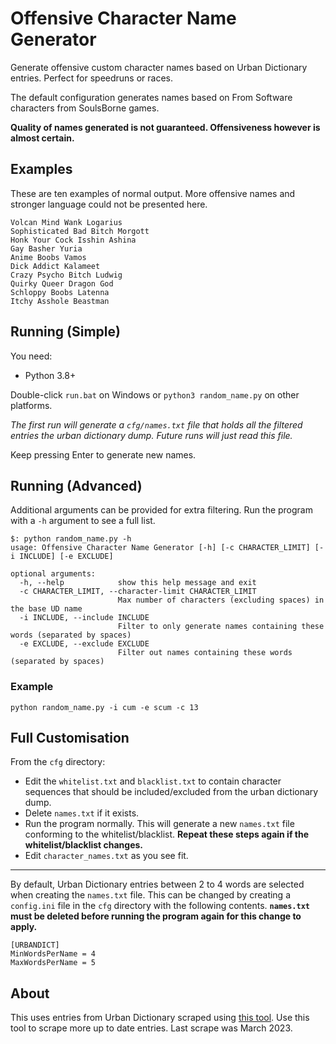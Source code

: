 # Offensive Character Name Generator

Generate offensive custom character names based on Urban Dictionary entries. Perfect for speedruns or races.

The default configuration generates names based on From Software characters from SoulsBorne games.

**Quality of names generated is not guaranteed. Offensiveness however is almost certain.**

## Examples

These are ten examples of normal output. More offensive names and stronger language could not be presented here.

```
Volcan Mind Wank Logarius
Sophisticated Bad Bitch Morgott
Honk Your Cock Isshin Ashina
Gay Basher Yuria
Anime Boobs Vamos
Dick Addict Kalameet
Crazy Psycho Bitch Ludwig
Quirky Queer Dragon God
Schloppy Boobs Latenna
Itchy Asshole Beastman
```

## Running (Simple)

You need:

- Python 3.8+

Double-click `run.bat` on Windows or `python3 random_name.py` on other platforms.

*The first run will generate a `cfg/names.txt` file that holds all the filtered entries the urban dictionary dump. Future runs will just read this file.*

Keep pressing Enter to generate new names.

## Running (Advanced)

Additional arguments can be provided for extra filtering. Run the program with a `-h` argument to see a full list.

```
$: python random_name.py -h
usage: Offensive Character Name Generator [-h] [-c CHARACTER_LIMIT] [-i INCLUDE] [-e EXCLUDE]

optional arguments:
  -h, --help            show this help message and exit
  -c CHARACTER_LIMIT, --character-limit CHARACTER_LIMIT
                        Max number of characters (excluding spaces) in the base UD name
  -i INCLUDE, --include INCLUDE
                        Filter to only generate names containing these words (separated by spaces)
  -e EXCLUDE, --exclude EXCLUDE
                        Filter out names containing these words (separated by spaces)
```

### Example

```
python random_name.py -i cum -e scum -c 13
```

## Full Customisation

From the `cfg` directory:
- Edit the `whitelist.txt` and `blacklist.txt` to contain character sequences that should be included/excluded from the urban dictionary dump.
- Delete `names.txt` if it exists. 
- Run the program normally. This will generate a new `names.txt` file conforming to the whitelist/blacklist. **Repeat these steps again if the whitelist/blacklist changes.**
- Edit `character_names.txt` as you see fit.

---

By default, Urban Dictionary entries between 2 to 4 words are selected when creating the `names.txt` file. This can be changed by creating a `config.ini` file in the `cfg` directory with the following contents. **`names.txt` must be deleted before running the program again for this change to apply.**

```
[URBANDICT]
MinWordsPerName = 4
MaxWordsPerName = 5
```

## About

This uses entries from Urban Dictionary scraped using [this tool](https://github.com/mattbierner/urban-dictionary-word-list). Use this tool to scrape more up to date entries. Last scrape was March 2023.

